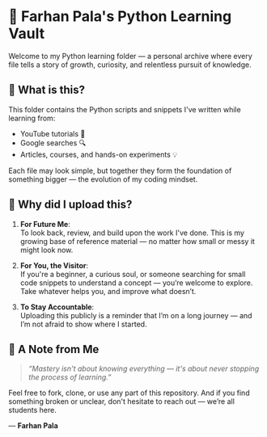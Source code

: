 # 📁 Farhan Pala's Python Learning Vault

Welcome to my Python learning folder — a personal archive where every file tells a story of growth, curiosity, and relentless pursuit of knowledge.

## 🧠 What is this?

This folder contains the Python scripts and snippets I've written while learning from:

- YouTube tutorials 🎥  
- Google searches 🔍  
- Articles, courses, and hands-on experiments 💡  

Each file may look simple, but together they form the foundation of something bigger — the evolution of my coding mindset.

## 🎯 Why did I upload this?

1. **For Future Me**:  
   To look back, review, and build upon the work I've done. This is my growing base of reference material — no matter how small or messy it might look now.

2. **For You, the Visitor**:  
   If you're a beginner, a curious soul, or someone searching for small code snippets to understand a concept — you’re welcome to explore. Take whatever helps you, and improve what doesn’t.

3. **To Stay Accountable**:  
   Uploading this publicly is a reminder that I’m on a long journey — and I’m not afraid to show where I started.

## 💬 A Note from Me

> *“Mastery isn't about knowing everything — it's about never stopping the process of learning.”*

Feel free to fork, clone, or use any part of this repository. And if you find something broken or unclear, don't hesitate to reach out — we’re all students here.

—
**Farhan Pala**
